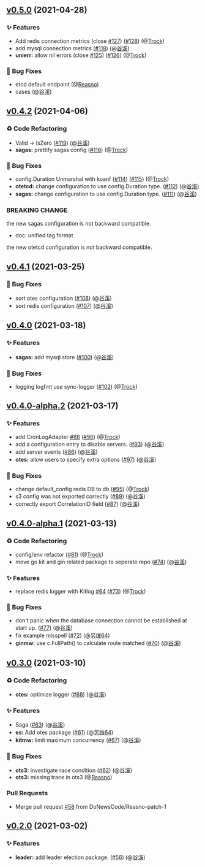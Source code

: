 
<a name="v0.5.0"></a>
## [v0.5.0](https://github.com/DoNewsCode/core/compare/v0.4.2...v0.5.0) (2021-04-28)

### ✨ Features

* Add redis connection metrics (close [#127](https://github.com/DoNewsCode/core/issues/127)) ([#128](https://github.com/DoNewsCode/core/issues/128)) (@[Trock](35254251+GGXXLL@users.noreply.github.com))
* add mysql connection metrics ([#118](https://github.com/DoNewsCode/core/issues/118)) (@[谷溪](guxi99@gmail.com))
* **unierr:** allow nil errors (close [#125](https://github.com/DoNewsCode/core/issues/125)) ([#126](https://github.com/DoNewsCode/core/issues/126)) (@[Trock](35254251+GGXXLL@users.noreply.github.com))

### 🐛 Bug Fixes

* etcd default endpoint (@[Reasno](guxi99@gmail.com))
* cases (@[谷溪](guxi99@gmail.com))


<a name="v0.4.2"></a>
## [v0.4.2](https://github.com/DoNewsCode/core/compare/v0.4.1...v0.4.2) (2021-04-06)

### ♻️ Code Refactoring

* Valid -> IsZero ([#119](https://github.com/DoNewsCode/core/issues/119)) (@[谷溪](guxi99@gmail.com))
* **sagas:** prettify sagas config ([#116](https://github.com/DoNewsCode/core/issues/116)) (@[Trock](35254251+GGXXLL@users.noreply.github.com))

### 🐛 Bug Fixes

* config.Duration Unmarshal with koanf ([#114](https://github.com/DoNewsCode/core/issues/114)) ([#115](https://github.com/DoNewsCode/core/issues/115)) (@[Trock](35254251+GGXXLL@users.noreply.github.com))
* **otetcd:** change configuration to use config.Duration type. ([#112](https://github.com/DoNewsCode/core/issues/112)) (@[谷溪](guxi99@gmail.com))
* **sagas:** change configuration to use config.Duration type. ([#111](https://github.com/DoNewsCode/core/issues/111)) (@[谷溪](guxi99@gmail.com))

### BREAKING CHANGE


the new sagas configuration is not backward compatible.

* doc: unified tag format

the new otetcd configuration is not backward compatible.


<a name="v0.4.1"></a>
## [v0.4.1](https://github.com/DoNewsCode/core/compare/v0.4.0...v0.4.1) (2021-03-25)

### 🐛 Bug Fixes

* sort otes configuration ([#108](https://github.com/DoNewsCode/core/issues/108)) (@[谷溪](guxi99@gmail.com))
* sort redis configuration ([#107](https://github.com/DoNewsCode/core/issues/107)) (@[谷溪](guxi99@gmail.com))


<a name="v0.4.0"></a>
## [v0.4.0](https://github.com/DoNewsCode/core/compare/v0.4.0-alpha.2...v0.4.0) (2021-03-18)

### ✨ Features

* **sagas:** add mysql store ([#100](https://github.com/DoNewsCode/core/issues/100)) (@[谷溪](guxi99@gmail.com))

### 🐛 Bug Fixes

* logging logfmt use sync-logger ([#102](https://github.com/DoNewsCode/core/issues/102)) (@[Trock](35254251+GGXXLL@users.noreply.github.com))


<a name="v0.4.0-alpha.2"></a>
## [v0.4.0-alpha.2](https://github.com/DoNewsCode/core/compare/v0.4.0-alpha.1...v0.4.0-alpha.2) (2021-03-17)

### ✨ Features

* add CronLogAdapter [#88](https://github.com/DoNewsCode/core/issues/88) ([#96](https://github.com/DoNewsCode/core/issues/96)) (@[Trock](35254251+GGXXLL@users.noreply.github.com))
* add a configuration entry to disable servers. ([#93](https://github.com/DoNewsCode/core/issues/93)) (@[谷溪](guxi99@gmail.com))
* add server events ([#86](https://github.com/DoNewsCode/core/issues/86)) (@[谷溪](guxi99@gmail.com))
* **otes:** allow users to specify extra options ([#97](https://github.com/DoNewsCode/core/issues/97)) (@[谷溪](guxi99@gmail.com))

### 🐛 Bug Fixes

* change default_config redis DB to db ([#95](https://github.com/DoNewsCode/core/issues/95)) (@[Trock](35254251+GGXXLL@users.noreply.github.com))
* s3 config was not exported correctly ([#89](https://github.com/DoNewsCode/core/issues/89)) (@[谷溪](guxi99@gmail.com))
* correctly export CorrelationID field ([#87](https://github.com/DoNewsCode/core/issues/87)) (@[谷溪](guxi99@gmail.com))


<a name="v0.4.0-alpha.1"></a>
## [v0.4.0-alpha.1](https://github.com/DoNewsCode/core/compare/v0.3.0...v0.4.0-alpha.1) (2021-03-13)

### ♻️ Code Refactoring

* config/env refactor ([#81](https://github.com/DoNewsCode/core/issues/81)) (@[Trock](35254251+GGXXLL@users.noreply.github.com))
* move go kit and gin related package to seperate repo ([#74](https://github.com/DoNewsCode/core/issues/74)) (@[谷溪](guxi99@gmail.com))

### ✨ Features

* replace redis logger with Kitlog [#64](https://github.com/DoNewsCode/core/issues/64) ([#73](https://github.com/DoNewsCode/core/issues/73)) (@[Trock](35254251+GGXXLL@users.noreply.github.com))

### 🐛 Bug Fixes

* don't panic when the database connection cannot be established at start up. ([#77](https://github.com/DoNewsCode/core/issues/77)) (@[谷溪](guxi99@gmail.com))
* fix example misspell ([#72](https://github.com/DoNewsCode/core/issues/72)) (@[另维64](lingwei0604@gmail.com))
* **ginmw:** use c.FullPath() to calculate route matched ([#70](https://github.com/DoNewsCode/core/issues/70)) (@[谷溪](guxi99@gmail.com))


<a name="v0.3.0"></a>
## [v0.3.0](https://github.com/DoNewsCode/core/compare/v0.2.0...v0.3.0) (2021-03-10)

### ♻️ Code Refactoring

* **otes:** optimize logger ([#68](https://github.com/DoNewsCode/core/issues/68)) (@[谷溪](guxi99@gmail.com))

### ✨ Features

* Saga ([#63](https://github.com/DoNewsCode/core/issues/63)) (@[谷溪](guxi99@gmail.com))
* **es:** Add otes package ([#61](https://github.com/DoNewsCode/core/issues/61)) (@[另维64](1142674342@qq.com))
* **kitmw:** limit maximum concurrency ([#67](https://github.com/DoNewsCode/core/issues/67)) (@[谷溪](guxi99@gmail.com))

### 🐛 Bug Fixes

* **ots3:** investigate race condition ([#62](https://github.com/DoNewsCode/core/issues/62)) (@[谷溪](guxi99@gmail.com))
* **ots3:** missing trace in ots3 (@[Reasno](guxi99@gmail.com))

### Pull Requests

* Merge pull request [#58](https://github.com/DoNewsCode/core/issues/58) from DoNewsCode/Reasno-patch-1


<a name="v0.2.0"></a>
## [v0.2.0](https://github.com/DoNewsCode/core/compare/v0.1.1...v0.2.0) (2021-03-02)

### ✨ Features

* **leader:** add leader election package. ([#56](https://github.com/DoNewsCode/core/issues/56)) (@[谷溪](guxi99@gmail.com))

